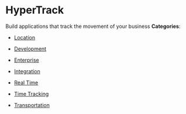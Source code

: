 # HyperTrack


Build applications that track the movement of your business
**Categories**:

- [Location](https://github/awesome-apis/awesome-apis#location)

- [Development](https://github/awesome-apis/awesome-apis#development)

- [Enterprise](https://github/awesome-apis/awesome-apis#enterprise)

- [Integration](https://github/awesome-apis/awesome-apis#integration)

- [Real Time](https://github/awesome-apis/awesome-apis#real-time)

- [Time Tracking](https://github/awesome-apis/awesome-apis#time-tracking)

- [Transportation](https://github/awesome-apis/awesome-apis#transportation)



